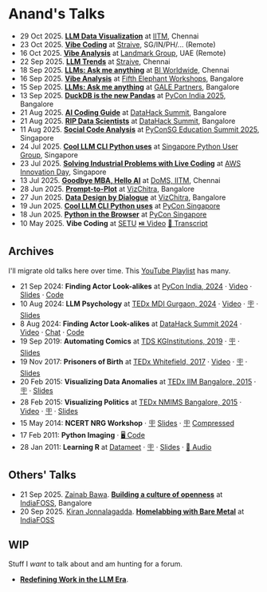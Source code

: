 # Anand's Talks

- 29 Oct 2025. **[LLM Data Visualization](2025-10-29-llm-data-visualization/ ":ignore")** at [IITM](https://www.iitm.ac.in/), Chennai
- 23 Oct 2025. **[Vibe Coding](2025-10-23-vibe-coding/ ":ignore")** at [Straive](https://straive.com/), SG/IN/PH/... (Remote)
- 16 Oct 2025. **[Vibe Analysis](2025-10-16-vibe-analysis/ ":ignore")** at [Landmark Group](https://landmarkgroup.com/), UAE (Remote)
- 22 Sep 2025. **[LLM Trends](2025-09-22-llm-trends/ ":ignore")** at [Straive](https://straive.com/), Chennai
- 18 Sep 2025. **[LLMs: Ask me anything](2025-09-18-llm-ama-bi-worldwide/ ":ignore")** at [BI Worldwide](https://www.biworldwide.com/), Chennai
- 16 Sep 2025. **[Vibe Analysis](2025-09-16-vibe-analysis/ ":ignore")** at [Fifth Elephant Workshops](http://has.gy/hV8U), Bangalore
- 15 Sep 2025. **[LLMs: Ask me anything](2025-09-15-llm-ama-gale/ ":ignore")** at [GALE Partners](https://www.gale.agency/), Bangalore
- 13 Sep 2025. **[DuckDB is the new Pandas](2025-09-13-duckdb-is-the-new-pandas/)** at [PyCon India 2025](https://cfp.in.pycon.org/2025/talk/W8VJX3/), Bangalore
- 21 Aug 2025. **[AI Coding Guide](2025-08-21-ai-coding-guide/ ":ignore")** at [DataHack Summit](https://www.analyticsvidhya.com/datahacksummit/), Bangalore
- 21 Aug 2025. **[RIP Data Scientists](2025-08-21-rip-data-scientists/ ":ignore")** at [DataHack Summit](https://www.analyticsvidhya.com/datahacksummit/), Bangalore
- 11 Aug 2025. **[Social Code Analysis](2025-08-11-social-code-analysis/ ":ignore")** at [PyConSG Education Summit 2025](https://pycon.sg/edusummit.html), Singapore
- 24 Jul 2025. **[Cool LLM CLI Python uses](2025-07-24-pugs-agent-loop/)** at [Singapore Python User Group](https://www.meetup.com/singapore-python-user-group/), Singapore
- 23 Jul 2025. **[Solving Industrial Problems with Live Coding](2025-07-23-supply-chain-automl/ ":ignore")** at [AWS Innovation Day](https://pages.awscloud.com/aws-mfg-industrial-suppy-chain-innovation-day.html), Singapore
- 13 Jul 2025. **[Goodbye MBA, Hello AI](2025-07-13-goodbye-mba-hello-ai/ ":ignore")** at [DoMS, IITM](https://doms.iitm.ac.in/), Chennai
- 28 Jun 2025. **[Prompt-to-Plot](2025-06-28-prompt-to-plot/ ":ignore")** at [VizChitra](https://vizchitra.com/), Bangalore
- 27 Jun 2025. **[Data Design by Dialogue](2025-06-27-data-design-by-dialogue/ ":ignore")** at [VizChitra](https://vizchitra.com/), Bangalore
- 19 Jun 2025. **[Cool LLM CLI Python uses](2025-06-pycon-sg/llm-cli.md)** at [PyCon Singapore](https://pycon.sg/)
- 18 Jun 2025. **[Python in the Browser](2025-06-pycon-sg/ ":ignore")** at [PyCon Singapore](https://pycon.sg/)
- 10 May 2025. **Vibe Coding** at [SETU](https://setuschool.com/) [⏯️ Video](https://youtu.be/ODXSDbY12dg) [💬 Transcript](2025-05-10-vibe-coding/)

## Archives

I'll migrate old talks here over time. This [YouTube Playlist](https://www.youtube.com/playlist?list=PLHCH16htawZbR_-mIqfGmYbhE5S2UckOh) has many.

- 21 Sep 2024: **Finding Actor Look-alikes** at [PyCon India, 2024](https://in.pycon.org/cfp/2024/proposals/finding-actor-look-alikes-with-multi-modal-llms~azpn8/)
  · [Video](https://youtu.be/FHa8Xgssrz4)
  · [Slides](https://llmfoundry.straive.com/apps/actor-lookalikes.html)
  · [Code](https://github.com/sanand0/actor-lookalikes)
- 10 Aug 2024: **LLM Psychology** at [TEDx MDI Gurgaon, 2024](https://www.ted.com/tedx/events/58040)
  · [Video](https://youtu.be/rA__c6CosVI)
  · [🪧](https://view.officeapps.live.com/op/view.aspx?src=https://github.com/sanand0/talks/releases/download/talks/TEDx-MDI-Gurgaon-LLM-Psychology.pptx)
  · [Slides](https://github.com/sanand0/talks/releases/download/talks/TEDx-MDI-Gurgaon-LLM-Psychology.pptx)
- 8 Aug 2024: **Finding Actor Look-alikes** at [DataHack Summit 2024](https://www.analyticsvidhya.com/datahacksummit-2024/speakers/anand-s)
  · [Video](https://youtu.be/a6_tygjxxUc)
  · [Chat](https://chatgpt.com/share/68d8b27a-5eb8-800c-b8d9-f403bb55b9b5)
  · [Code](https://github.com/sanand0/actor-lookalikes)
- 19 Sep 2019: **Automating Comics** at [TDS KGInstitutions, 2019](https://www.ted.com/tedx/events/35806)
  · [🪧](https://view.officeapps.live.com/op/view.aspx?src=https://github.com/sanand0/talks/releases/download/talks/TEDx-KGI-Anand-Automating-Comics.pptx)
  · [Slides](https://github.com/sanand0/talks/releases/download/talks/TEDx-KGI-Anand-Automating-Comics.pptx)
- 19 Nov 2017: **Prisoners of Birth** at [TEDx Whitefield, 2017](https://www.ted.com/tedx/events/24163)
  · [Video](https://youtu.be/ew5_-7cwSm0)
  · [🪧](https://view.officeapps.live.com/op/view.aspx?src=https://github.com/sanand0/talks/releases/download/talks/TEDx-Whitefield-Prisoners-of-Birth.pptx)
  · [Slides](https://github.com/sanand0/talks/releases/download/talks/TEDx-Whitefield-Prisoners-of-Birth.pptx)
- 20 Feb 2015: **Visualizing Data Anomalies** at [TEDx IIM Bangalore, 2015](https://www.ted.com/tedx/events/14548)
  · [🪧](https://view.officeapps.live.com/op/view.aspx?src=https://github.com/sanand0/talks/releases/download/talks/TEDx-IIM-Bangalore-Visualizing-Data-Anomalies.pptx)
  · [Slides](https://github.com/sanand0/talks/releases/download/talks/TEDx-IIM-Bangalore-Visualizing-Data-Anomalies.pptx)
- 28 Feb 2015: **Visualizing Politics** at [TEDx NMIMS Bangalore, 2015](https://www.ted.com/tedx/events/13132)
  · [Video](https://youtu.be/XuawdPb2F5A)
  · [🪧](https://view.officeapps.live.com/op/view.aspx?src=https://github.com/sanand0/talks/releases/download/talks/TEDx-NMIMS-Bangalore-Visualizing-Politics.pptx)
  · [Slides](https://github.com/sanand0/talks/releases/download/talks/TEDx-NMIMS-Bangalore-Visualizing-Politics.pptx)
- 15 May 2014: **NCERT NRG Workshop**
  · [🪧](https://view.officeapps.live.com/op/view.aspx?src=https://github.com/sanand0/talks/releases/download/talks/NCERT-NRG-Workshop.pptx)
  [Slides](https://github.com/sanand0/talks/releases/download/talks/NCERT-NRG-Workshop.pptx)
  · [🪧](https://view.officeapps.live.com/op/view.aspx?src=https://github.com/sanand0/talks/releases/download/talks/2014-05-15-NCERT-NRG-Workshop-small.pptx)
  [Compressed](https://github.com/sanand0/talks/releases/download/talks/2014-05-15-NCERT-NRG-Workshop-small.pptx)
- 17 Feb 2011: **Python Imaging**
  · [🖥️ Code](python-imaging/index.html)
- 28 Jan 2011: **Learning R** at [Datameet](http://www.datameet.org/)
  · [🪧](https://view.officeapps.live.com/op/view.aspx?src=https://github.com/sanand0/talks/releases/download/talks/2011-01-28-datameet-learning-r.pptx)
  · [Slides](https://github.com/sanand0/talks/releases/download/talks/2011-01-28-datameet-learning-r.pptx)
  · [🎤 Audio](https://github.com/sanand0/talks/releases/download/talks/2011-01-28-datameet-learning-r.mp3)

## Others' Talks

- 21 Sep 2025. [Zainab Bawa](https://www.linkedin.com/in/zainabbawa/). **[Building a culture of openness](2025-09-21-zainab-building-a-culture-of-openness/ ":ignore")** at [IndiaFOSS](https://fossunited.org/c/indiafoss/2025/cfp/0ios0i6o47), Bangalore
- 20 Sep 2025. [Kiran Jonnalagadda](https://www.linkedin.com/in/kiranjonna/). **[Homelabbing with Bare Metal](2025-09-20-kiran-homelabbing-with-bare-metal/ ":ignore")** at [IndiaFOSS](https://fossunited.org/c/indiafoss/2025/cfp/4v6f8ek2n0)

## WIP

Stuff I _want_ to talk about and am hunting for a forum.

- **[Redefining Work in the LLM Era](2025-09-llm-workflows/ ":ignore")**.

<!--

Build process: `npm run build` (Used by.github/workflows/deploy.yml)

PPTX / Audio / ... are at https://github.com/sanand0/talks/releases/tag/talks

```bash
gh release create talks --title "Talks"
gh release upload talks $FILENAME
```

-->
